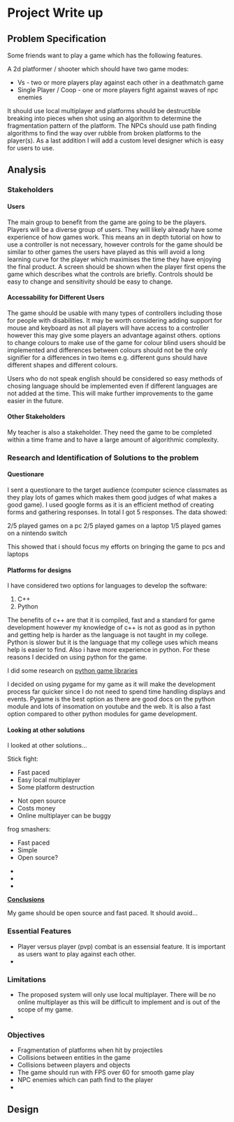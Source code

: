 # Project Write up

## **Problem Specification**

Some friends want to play a game which has the following features.

A 2d platformer / shooter which should have two game modes:

* Vs - two or more players play against each other in a deathmatch game
* Single Player / Coop - one or more players fight against waves of npc enemies

It should use local multiplayer and platforms should be destructible breaking into pieces when shot using an algorithm to determine the fragmentation pattern of the platform. The NPCs should use path finding algorithms to find the way over rubble from broken platforms to the player(s). As a last addition I will add a custom level designer which is easy for users to use.

## **Analysis**

### **Stakeholders**

#### **Users**

The main group to benefit from the game are going to be the players. Players will be a diverse group of users. They will likely already have some experience of how games work. This means an in depth tutorial on how to use a controller is not necessary, however controls for the game should be similar to other games the users have played as this will avoid a long learning curve for the player which maximises the time they have enjoying the final product. A screen should be shown when the player first opens the game which describes what the controls are briefly. Controls should be easy to change and sensitivity should be easy to change.

#### **Accessability for Different Users**

The game should be usable with many types of controllers including those for people with disabilities. It may be worth considering adding support for mouse and keyboard as not all players will have access to a controller however this may give some players an advantage against others. options to change colours to make use of the game for colour blind users should be implemented and differences between colours should not be the only signifier for a differences in two items e.g. different guns should have different shapes and different colours.

Users who do not speak english should be considered so easy methods of chosing language should be implemented even if different languages are not added at the time. This will make further improvements to the game easier in the future.

#### **Other Stakeholders**

My teacher is also a stakeholder. They need the game to be completed within a time frame and to have a large amount of algorithmic complexity.

### **Research and Identification of Solutions to the problem**

#### **Questionare**

I sent a questionare to the target audience (computer science classmates as they play lots of games which makes them good judges of what makes a good game). I used google forms as it is an efficient method of creating forms and gathering responses.
In total I got 5 responses. The data showed:

2/5 played games on a pc
2/5 played games on a laptop
1/5 played games on a nintendo switch

This showed that i should focus my efforts on bringing the game to pcs and laptops



#### **Platforms for designs**

I have considered two options for languages to develop the software:

1. C++
2. Python

The benefits of c++ are that it is compiled, fast and a standard for game development however my knowledge of c++ is not as good as in python and getting help is harder as the language is not taught in my college. Python is slower but it is the language that my college uses which means help is easier to find. Also i have more experience in python. For these reasons I decided on using python for the game.

I did some research on [python game libraries](https://geekflare.com/python-game-development-libraries-frameworks/)

I decided on using pygame for my game as it will make the development process far quicker since I do not need to spend time handling displays and events. Pygame is the best option as there are good docs on the python module and lots of insomation on youtube and the web. It is also a fast option compared to other python modules for game development.

#### **Looking at other solutions**

I looked at other solutions...

Stick fight:

+ Fast paced
+ Easy local multiplayer
+ Some platform destruction

- Not open source
- Costs money
- Online multiplayer can be buggy

frog smashers:

+ Fast paced
+ Simple
+ Open source?

- 
- 
- 



<ins>**Conclusions**</ins>

My game should be open source and fast paced. It should avoid...

### **Essential Features**

* Player versus player (pvp) combat is an essensial feature. It is important as users want to play against each other.
* 

### **Limitations**

* The proposed system will only use local multiplayer. There will be no online multiplayer as this will be difficult to implement and is out of the scope of my game.
* 

### **Objectives**

* Fragmentation of platforms when hit by projectiles
* Collisions between entities in the game
* Collisions between players and objects
* The game should run with FPS over 60 for smooth game play
* NPC enemies which can path find to the player
* 

## **Design**

